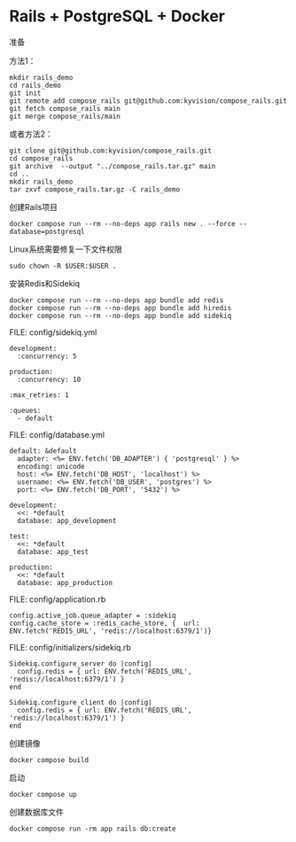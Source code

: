# Rails + PostgreSQL + Docker

准备

方法1：

```
mkdir rails_demo
cd rails_demo
git init
git remote add compose_rails git@github.com:kyvision/compose_rails.git
git fetch compose_rails main
git merge compose_rails/main
```

或者方法2：

```
git clone git@github.com:kyvision/compose_rails.git
cd compose_rails
git archive  --output "../compose_rails.tar.gz" main
cd ..
mkdir rails_demo
tar zxvf compose_rails.tar.gz -C rails_demo
```

创建Rails项目

```
docker compose run --rm --no-deps app rails new . --force --database=postgresql

```

Linux系统需要修复一下文件权限

```
sudo chown -R $USER:$USER .

```

安装Redis和Sidekiq

```
docker compose run --rm --no-deps app bundle add redis
docker compose run --rm --no-deps app bundle add hiredis
docker compose run --rm --no-deps app bundle add sidekiq

```

FILE: config/sidekiq.yml

```
development:
  :concurrency: 5

production:
  :concurrency: 10

:max_retries: 1

:queues:
  - default
```

FILE: config/database.yml

```
default: &default
  adapter: <%= ENV.fetch('DB_ADAPTER') { 'postgresql' } %>
  encoding: unicode
  host: <%= ENV.fetch('DB_HOST', 'localhost') %>
  username: <%= ENV.fetch('DB_USER', 'postgres') %>
  port: <%= ENV.fetch('DB_PORT', '5432') %>

development:
  <<: *default
  database: app_development

test:
  <<: *default
  database: app_test

production:
  <<: *default
  database: app_production
```

FILE: config/application.rb

```
config.active_job.queue_adapter = :sidekiq
config.cache_store = :redis_cache_store, {  url: ENV.fetch('REDIS_URL', 'redis://localhost:6379/1')}
```

FILE: config/initializers/sidekiq.rb

```
Sidekiq.configure_server do |config|
  config.redis = { url: ENV.fetch('REDIS_URL', 'redis://localhost:6379/1') }
end

Sidekiq.configure_client do |config|
  config.redis = { url: ENV.fetch('REDIS_URL', 'redis://localhost:6379/1') }
end
```

创建镜像

```
docker compose build

```

启动


```
docker compose up
```

创建数据库文件


```
docker compose run -rm app rails db:create
```
